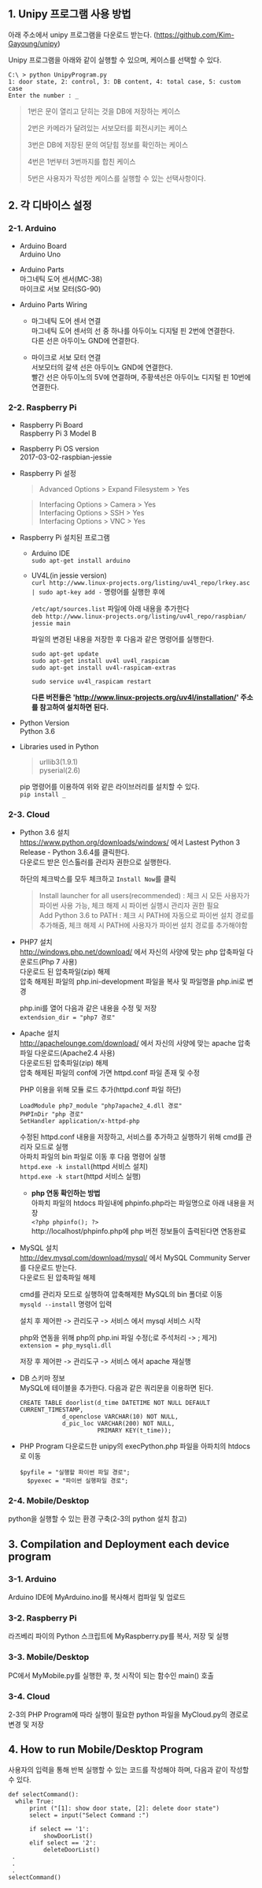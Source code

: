 ## 1. Unipy 프로그램 사용 방법

  아래 주소에서 unipy 프로그램을 다운로드 받는다.
  (https://github.com/Kim-Gayoung/unipy)
   
  Unipy 프로그램을 아래와 같이 실행할 수 있으며, 케이스를 선택할 수 있다.
  
  ``` 
  C:\ > python UnipyProgram.py
  1: door state, 2: control, 3: DB content, 4: total case, 5: custom case
  Enter the number : _
  ```

> <p style="height:20px">1번은 문이 열리고 닫히는 것을 DB에 저장하는 케이스</p>
> <p style="height:20px">2번은 카메라가 달려있는 서보모터를 회전시키는 케이스</p>
> <p style="height:20px">3번은 DB에 저장된 문의 여닫힘 정보를 확인하는 케이스</p>
> <p style="height:20px">4번은 1번부터 3번까지를 합친 케이스</p>
> <p style="height:20px">5번은 사용자가 작성한 케이스를 실행할 수 있는 선택사항이다.</p>


   
## 2. 각 디바이스 설정
### 2-1. Arduino
- Arduino Board<br>
  Arduino Uno


- Arduino Parts<br>
  마그네틱 도어 센서(MC-38)<br>
  마이크로 서보 모터(SG-90)


- Arduino Parts Wiring
	* 마그네틱 도어 센서 연결<br>
		마그네틱 도어 센서의 선 중 하나를 아두이노 디지털 핀 2번에 연결한다.<br>
		다른 선은 아두이노 GND에 연결한다.
			
	* 마이크로 서보 모터 연결<br>
		서보모터의 갈색 선은 아두이노 GND에 연결한다.<br>
		빨간 선은 아두이노의 5V에 연결하며, 주황색선은 아두이노 디지털 핀 10번에 연결한다.<br>

   
### 2-2. Raspberry Pi
- Raspberry Pi Board<br>
	Raspberry Pi 3 Model B
		  
- Raspberry Pi OS version<br>
	2017-03-02-raspbian-jessie
		
- Raspberry Pi 설정
	> Advanced Options > Expand Filesystem > Yes

	> Interfacing Options > Camera > Yes<br>
	> Interfacing Options > SSH > Yes<br>
	> Interfacing Options > VNC > Yes<br>
		
- Raspberry Pi 설치된 프로그램
	* Arduino IDE<br>
	`sudo apt-get install arduino`
		
	* UV4L(in jessie version)<br>
		`curl http://www.linux-projects.org/listing/uv4l_repo/lrkey.asc | sudo apt-key add -` 명령어를 실행한 후에
			
		`/etc/apt/sources.list` 파일에 아래 내용을 추가한다<br>
		`deb http://www.linux-projects.org/listing/uv4l_repo/raspbian/ jessie main`

		파일의 변경된 내용을 저장한 후 다음과 같은 명령어를 실행한다.<br>
		```
        sudo apt-get update
		sudo apt-get install uv4l uv4l_raspicam
		sudo apt-get install uv4l-raspicam-extras
        
		sudo service uv4l_raspicam restart
        ```
			
		**다른 버전들은 'http://www.linux-projects.org/uv4l/installation/' 주소를 참고하여 설치하면 된다.**
		

- Python Version<br>
	Python 3.6
		

- Libraries used in Python<br>
  > urllib3(1.9.1)<br>
  > pyserial(2.6)

  pip 명령어를 이용하여 위와 같은 라이브러리를 설치할 수 있다.<br>
  `pip install _`


### 2-3. Cloud
- Python 3.6 설치<br>
	https://www.python.org/downloads/windows/ 에서 Lastest Python 3 Release - Python 3.6.4를 클릭한다.<br>
	다운로드 받은 인스톨러를 관리자 권한으로 실행한다.<br>

	하단의 체크박스를 모두 체크하고 `Install Now`를 클릭<br>
	> Install launcher for all users(recommended) : 체크 시 모든 사용자가 파이썬 사용 가능, 체크 해제 시 파이썬 실행시 관리자 권한 필요<br>
	> Add Python 3.6 to PATH : 체크 시 PATH에 자동으로 파이썬 설치 경로를 추가해줌, 체크 해제 시 PATH에 사용자가 파이썬 설치 경로를 추가해야함


- PHP7 설치<br>
	http://windows.php.net/download/ 에서 자신의 사양에 맞는 php 압축파일 다운로드(Php 7 사용)<br>
	다운로드 된 압축파일(zip) 해제<br>
	압축 해제된 파일의 php.ini-development 파일을 복사 및 파일명을 php.ini로 변경<br>
	  
	php.ini를 열어 다음과 같은 내용을 수정 및 저장<br>
	`extendsion_dir = "php7 경로"`<br>
		  
- Apache 설치<br>
	http://apachelounge.com/download/ 에서 자신의 사양에 맞는 apache 압축파일 다운로드(Apache2.4 사용)<br>
	다운로드된 압축파일(zip) 해제<br>
	압축 해제된 파일의 conf에 가면 httpd.conf 파일 존재 및 수정<br>
	  
	PHP 이용을 위해 모듈 로드 추가(httpd.conf 파일 하단)
	```
    LoadModule php7_module "php7apache2_4.dll 경로"
	PHPInDir "php 경로"
	SetHandler application/x-httpd-php
    ```
		  
	수정된 httpd.conf 내용을 저장하고, 서비스를 추가하고 실행하기 위해 cmd를 관리자 모드로 실행<br>
	아파치 파일의 bin 파일로 이동 후 다음 명령어 실행<br>
	`httpd.exe -k install`(httpd 서비스 설치)<br>
	`httpd.exe -k start`(httpd 서비스 실행)
  * **php 연동 확인하는 방법**<br>
	  아파치 파일의 htdocs 파일내에 phpinfo.php라는 파일명으로 아래 내용을 저장<br>
		`<?php phpinfo(); ?>`<br>
	  http://localhost/phpinfo.php에 php 버전 정보들이 출력된다면 연동완료
		
- MySQL 설치<br>
	http://dev.mysql.com/download/mysql/ 에서 MySQL Community Server를 다운로드 받는다.<br>
	다운로드 된 압축파일 해제<br>
	  
	cmd를 관리자 모드로 실행하여 압축해제한 MySQL의 bin 폴더로 이동<br>
	`mysqld --install` 명령어 입력<br>
		  
	설치 후 제어판 -> 관리도구 -> 서비스 에서 mysql 서비스 시작<br>
		  
	php와 연동을 위해 php의 php.ini 파일 수정(;로 주석처리 -> ; 제거)<br>
	`extension = php_mysqli.dll`

	저장 후 제어판 -> 관리도구 -> 서비스 에서 apache 재실행


- DB 스키마 정보<br>
	MySQL에 테이블을 추가한다. 다음과 같은 쿼리문을 이용하면 된다.<br>
	```
	CREATE TABLE doorlist(d_time DATETIME NOT NULL DEFAULT CURRENT_TIMESTAMP,
    			d_openclose VARCHAR(10) NOT NULL,
    			d_pic_loc VARCHAR(200) NOT NULL,
                          PRIMARY KEY(t_time));
	```
- PHP Program
	다운로드한 unipy의 execPython.php 파일을 아파치의 htdocs로 이동
		  
	<pre><code>$pyfile = "실행할 파이썬 파일 경로";
	$pyexec = "파이썬 실행파일 경로";</code></pre>


### 2-4. Mobile/Desktop
python을 실행할 수 있는 환경 구축(2-3의 python 설치 참고)

## 3. Compilation and Deployment each device program
### 3-1. Arduino
Arduino IDE에 MyArduino.ino를 복사해서 컴파일 및 업로드

		
### 3-2. Raspberry Pi
라즈베리 파이의 Python 스크립트에 MyRaspberry.py를 복사, 저장 및 실행

		
### 3-3. Mobile/Desktop
PC에서 MyMobile.py를 실행한 후, 첫 시작이 되는 함수인 main() 호출

   
### 3-4. Cloud
2-3의 PHP Program에 따라 실행이 필요한 python 파일을 MyCloud.py의 경로로 변경 및 저장
   

## 4. How to run Mobile/Desktop Program
사용자의 입력을 통해 반복 실행할 수 있는 코드를 작성해야 하며, 다음과 같이 작성할 수 있다.
```
def selectCommand():
  while True:
	  print ("[1]: show door state, [2]: delete door state")
	  select = input("Select Command :")

	  if select == '1':
		  showDoorList()
	  elif select == '2':
		  deleteDoorList()
 .
 .
 .
selectCommand()
```
